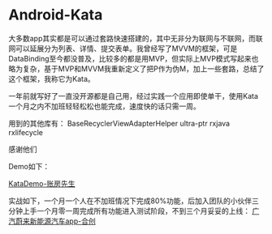 # Android-Kata
大多数app其实都是可以通过套路快速搭建的，其中无非分为联网与不联网，而联网可以延展分为列表、详情、提交表单。我曾经写了MVVM的框架，可是DataBinding至今都没普及，比较多的都是用MVP，但实际上MVP模式写起来也略为复杂，基于MVP和MVVM我重新定义了把P作为伪M，加上一些套路，总结了这个框架，我称它为Kata。

一年前就写好了一直没开源都是自己用，经过实践一个应用即使单干，使用Kata一个月之内不加班轻轻松松也能完成，速度快的话只需一周。

用到的其他库有：
BaseRecyclerViewAdapterHelper
ultra-ptr
rxjava
rxlifecycle

感谢他们

Demo如下：

[KataDemo-账房先生](https://github.com/saiwu-bigkoo/KataDemo-androidlite)

实战如下，一个月一个人在不加班情况下完成80%功能，后加入团队的小伙伴三分钟上手一个月零一周完成所有功能进入测试阶段，不到三个月妥妥的上线：
[广汽蔚来新能源汽车app-合创](https://a.app.qq.com/o/simple.jsp?pkgname=com.gac.nioapp)